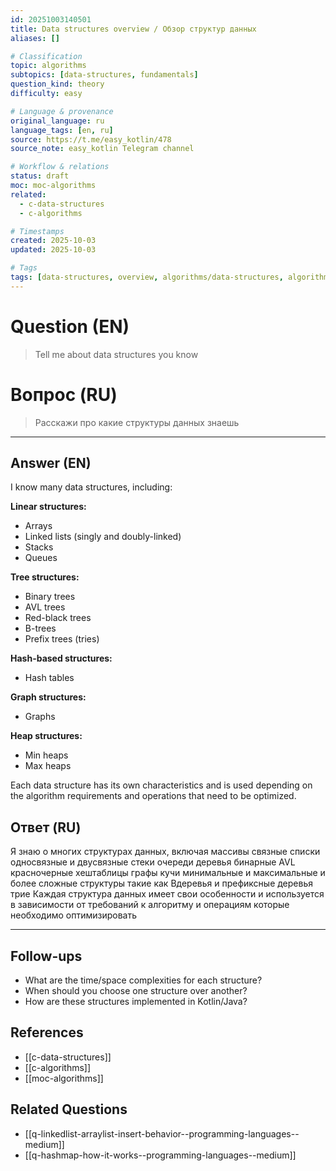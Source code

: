 ```yaml
---
id: 20251003140501
title: Data structures overview / Обзор структур данных
aliases: []

# Classification
topic: algorithms
subtopics: [data-structures, fundamentals]
question_kind: theory
difficulty: easy

# Language & provenance
original_language: ru
language_tags: [en, ru]
source: https://t.me/easy_kotlin/478
source_note: easy_kotlin Telegram channel

# Workflow & relations
status: draft
moc: moc-algorithms
related:
  - c-data-structures
  - c-algorithms

# Timestamps
created: 2025-10-03
updated: 2025-10-03

# Tags
tags: [data-structures, overview, algorithms/data-structures, algorithms/fundamentals, difficulty/easy, easy_kotlin, lang/ru]
---
```


# Question (EN)
> Tell me about data structures you know

# Вопрос (RU)
> Расскажи про какие структуры данных знаешь

---

## Answer (EN)

I know many data structures, including:

**Linear structures:**
- Arrays
- Linked lists (singly and doubly-linked)
- Stacks
- Queues

**Tree structures:**
- Binary trees
- AVL trees
- Red-black trees
- B-trees
- Prefix trees (tries)

**Hash-based structures:**
- Hash tables

**Graph structures:**
- Graphs

**Heap structures:**
- Min heaps
- Max heaps

Each data structure has its own characteristics and is used depending on the algorithm requirements and operations that need to be optimized.

## Ответ (RU)

Я знаю о многих структурах данных, включая массивы связные списки односвязные и двусвязные стеки очереди деревья бинарные AVL красночерные хештаблицы графы кучи минимальные и максимальные и более сложные структуры такие как Bдеревья и префиксные деревья трие Каждая структура данных имеет свои особенности и используется в зависимости от требований к алгоритму и операциям которые необходимо оптимизировать

---

## Follow-ups
- What are the time/space complexities for each structure?
- When should you choose one structure over another?
- How are these structures implemented in Kotlin/Java?

## References
- [[c-data-structures]]
- [[c-algorithms]]
- [[moc-algorithms]]

## Related Questions
- [[q-linkedlist-arraylist-insert-behavior--programming-languages--medium]]
- [[q-hashmap-how-it-works--programming-languages--medium]]
